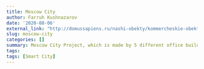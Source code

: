 ```yaml
---
title: Moscow City
author: Farruh Kushnazarov
date: '2020-08-06'
external_link: "http://domussapiens.ru/nashi-obekty/kommercheskie-obekty/moskva-siti"
slug: moscow-city
categories: []
summary: Moscow City Project, which is made by 5 different office building groups with different requirements for smart system & linking. The company's main job is to make computer programming of center control & night light adjustment. More than 800 square meters, with 15000 signals from different controllers.
tags:
tags: [Smart City]
---
```

